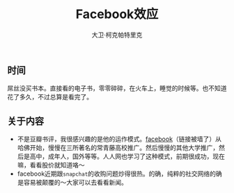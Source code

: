 ﻿---
layout: book
title: Facebook效应
status: read
category: 读书
tags: 读书
keywords: facebook
author: 大卫·柯克帕特里克
publisher: 华文出版社
language: 中文
link: http://book.douban.com/subject/5313010/
cover: /public/upload/book/facebook.jpg
description: The Facebook Effect
---
## 时间
屌丝没买书本。直接看的电子书，零零碎碎，在火车上，睡觉的时候等。也不知道花了多久，不过总算是看完了。
## 关于内容
*   不是豆瓣书评，我很感兴趣的是他的运作模式。[facebook](https://www.facebook.com)（链接被墙了）从哈佛开始，慢慢在三所著名的常青藤高校推广。然后慢慢的其他大学推广，然后是高中，成年人，国外等等。人人网也学习了这种模式，前期很成功，现在嘛，看看股价就知道咯～
*   facebook近期跟`snapchat`的收购问题炒得很热。的确，纯粹的社交网络的确是容易被颠覆的～大家可以去看看新闻。

